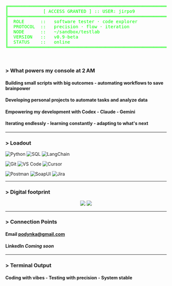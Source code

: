 <div align="center">
  <pre style="color: #00ff00;">
╔════════════════════════════════════════════════════════════╗
║             [ ACCESS GRANTED ] :: USER: jirpo9             ║
╠════════════════════════════════════════════════════════════╣
║  ROLE      ::   software tester · code explorer            ║
║  PROTOCOL  ::   precision · flow · iteration               ║
║  NODE      ::   ~/sandbox/testlab                          ║
║  VERSION   ::   v0.9-beta                                  ║
║  STATUS    ::   online                                     ║
╚════════════════════════════════════════════════════════════╝


  </pre>
</div>


### > What powers my console at 2 AM

#### Building small scripts with big outcomes - automating workflows to save brainpower  
#### Developing personal projects to automate tasks and analyze data  
#### Empowering my development with Codex - **Claude** - Gemini  
#### Iterating endlessly - learning constantly - adapting to what's next

---

### > Loadout

![Python](https://img.shields.io/badge/Python-0f0f0f?style=flat-square&logo=python&logoColor=00ff00)
![SQL](https://img.shields.io/badge/SQL-0f0f0f?style=flat-square&logo=postgresql&logoColor=00ff00)
![LangChain](https://img.shields.io/badge/LangChain-0f0f0f?style=flat-square&logo=langchain&logoColor=00ff00)

![Git](https://img.shields.io/badge/Git-0f0f0f?style=flat-square&logo=git&logoColor=00ff00)
![VS Code](https://img.shields.io/badge/VS%20Code-0f0f0f?style=flat-square&logo=visualstudiocode&logoColor=00ff00)
![Cursor](https://img.shields.io/badge/Cursor-0f0f0f?style=flat-square&logo=cursor&logoColor=00ff00)
  
![Postman](https://img.shields.io/badge/Postman-0f0f0f?style=flat-square&logo=postman&logoColor=00ff00)
![SoapUI](https://img.shields.io/badge/SoapUI-0f0f0f?style=flat-square&logo=soapui&logoColor=00ff00) 
![Jira](https://img.shields.io/badge/Jira-0f0f0f?style=flat-square&logo=jira&logoColor=00ff00)

---

### > Digital footprint

<p align="center">
  <img src="https://github-readme-stats.vercel.app/api?username=jirpo9&show_icons=true&theme=gruvbox&hide_border=true&icon_color=00ff00&title_color=00ff00&text_color=00ff00" />
  <img src="https://github-readme-stats.vercel.app/api/top-langs/?username=jirpo9&layout=compact&theme=gruvbox&hide_border=true&title_color=00ff00&text_color=00ff00" />
</p>

---

### > Connection Points

#### Email      podynka@gmail.com  
#### LinkedIn   *Coming soon*

---

### > Terminal Output

#### Coding with vibes - Testing with precision - System stable


